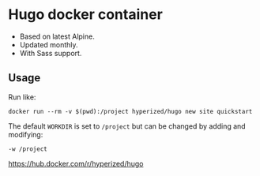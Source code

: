 # Hugo docker container

* Based on latest Alpine.
* Updated monthly.
* With Sass support.

## Usage

Run like:

```shell script
docker run --rm -v $(pwd):/project hyperized/hugo new site quickstart
```

The default `WORKDIR` is set to `/project` but can be changed by adding and modifying:

```shell script
-w /project
```

https://hub.docker.com/r/hyperized/hugo